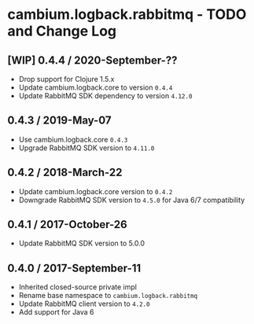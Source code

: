 # cambium.logback.rabbitmq - TODO and Change Log

## [WIP] 0.4.4 / 2020-September-??

- Drop support for Clojure 1.5.x
- Update cambium.logback.core to version `0.4.4`
- Update RabbitMQ SDK dependency to version `4.12.0`


## 0.4.3 / 2019-May-07

- Use cambium.logback.core `0.4.3`
- Upgrade RabbitMQ SDK version to `4.11.0`


## 0.4.2 / 2018-March-22

- Update cambium.logback.core version to `0.4.2`
- Downgrade RabbitMQ SDK version to `4.5.0` for Java 6/7 compatibility


## 0.4.1 / 2017-October-26

- Update RabbitMQ SDK version to 5.0.0


## 0.4.0 / 2017-September-11

- Inherited closed-source private impl
- Rename base namespace to `cambium.logback.rabbitmq`
- Update RabbitMQ client version to `4.2.0`
- Add support for Java 6
